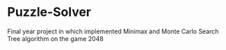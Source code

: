 # Puzzle-Solver
Final year project in which implemented Minimax and Monte Carlo Search Tree algorithm on the game 2048
